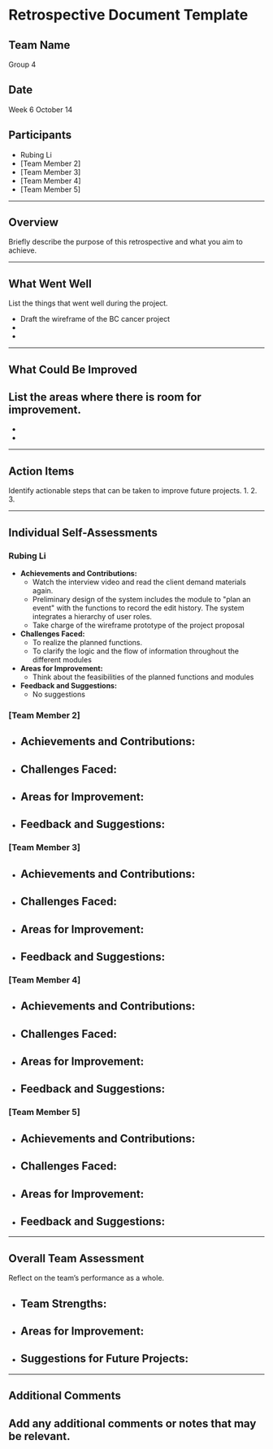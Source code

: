 # Retrospective Document Template

## Team Name
Group 4 

## Date
Week 6 October 14

## Participants
- Rubing Li
- [Team Member 2]
- [Team Member 3]
- [Team Member 4]
- [Team Member 5]

---

## Overview
Briefly describe the purpose of this retrospective and what you aim to achieve.

---

## What Went Well
List the things that went well during the project.
- Draft the wireframe of the BC cancer project
-
-

---

## What Could Be Improved
List the areas where there is room for improvement.
- 
-
-

---

## Action Items
Identify actionable steps that can be taken to improve future projects.
1.
2.
3.

---

## Individual Self-Assessments
### Rubing Li
- **Achievements and Contributions:**
  - Watch the interview video and read the client demand materials again.
  - Preliminary design of the system includes the module to "plan an event" with the functions to record the edit history. The system integrates a hierarchy of user roles.
  - Take charge of the wireframe prototype of the project proposal
- **Challenges Faced:**
  - To realize the planned functions.
  - To clarify the logic and the flow of information throughout the different modules
- **Areas for Improvement:**
  - Think about the feasibilities of the planned functions and modules
- **Feedback and Suggestions:**
  - No suggestions

### [Team Member 2]
- **Achievements and Contributions:**
  -
- **Challenges Faced:**
  -
- **Areas for Improvement:**
  -
- **Feedback and Suggestions:**
  -

### [Team Member 3]
- **Achievements and Contributions:**
  -
- **Challenges Faced:**
  -
- **Areas for Improvement:**
  -
- **Feedback and Suggestions:**
  -

### [Team Member 4]
- **Achievements and Contributions:**
  -
- **Challenges Faced:**
  -
- **Areas for Improvement:**
  -
- **Feedback and Suggestions:**
  -

### [Team Member 5]
- **Achievements and Contributions:**
  -
- **Challenges Faced:**
  -
- **Areas for Improvement:**
  -
- **Feedback and Suggestions:**
  -

---

## Overall Team Assessment
Reflect on the team’s performance as a whole.
- **Team Strengths:**
  -
- **Areas for Improvement:**
  -
- **Suggestions for Future Projects:**
  -

---

## Additional Comments
Add any additional comments or notes that may be relevant.
-
